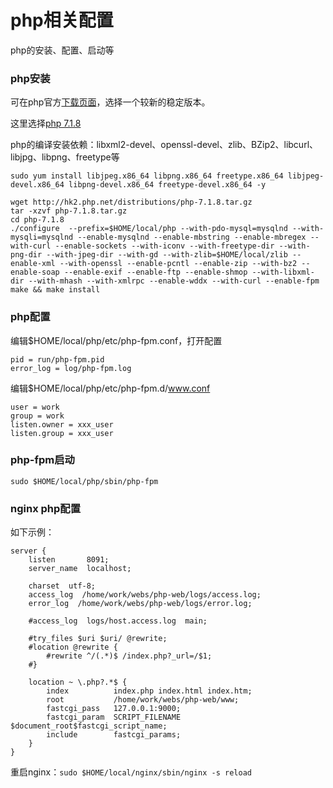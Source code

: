 # php相关配置
php的安装、配置、启动等

### php安装

可在php官方[下载页面](http://php.net/downloads.php)，选择一个较新的稳定版本。

这里选择[php 7.1.8](http://hk2.php.net/distributions/php-7.1.8.tar.gz)

php的编译安装依赖：libxml2-devel、openssl-devel、zlib、BZip2、libcurl、libjpg、libpng、freetype等


```
sudo yum install libjpeg.x86_64 libpng.x86_64 freetype.x86_64 libjpeg-devel.x86_64 libpng-devel.x86_64 freetype-devel.x86_64 -y

wget http://hk2.php.net/distributions/php-7.1.8.tar.gz
tar -xzvf php-7.1.8.tar.gz
cd php-7.1.8
./configure  --prefix=$HOME/local/php --with-pdo-mysql=mysqlnd --with-mysqli=mysqlnd --enable-mysqlnd --enable-mbstring --enable-mbregex --with-curl --enable-sockets --with-iconv --with-freetype-dir --with-png-dir --with-jpeg-dir --with-gd --with-zlib=$HOME/local/zlib --enable-xml --with-openssl --enable-pcntl --enable-zip --with-bz2 --enable-soap --enable-exif --enable-ftp --enable-shmop --with-libxml-dir --with-mhash --with-xmlrpc --enable-wddx --with-curl --enable-fpm
make && make install

```

### php配置

编辑$HOME/local/php/etc/php-fpm.conf，打开配置

```
pid = run/php-fpm.pid
error_log = log/php-fpm.log
```

编辑$HOME/local/php/etc/php-fpm.d/www.conf

```
user = work
group = work
listen.owner = xxx_user
listen.group = xxx_user
```

### php-fpm启动

```
sudo $HOME/local/php/sbin/php-fpm
```

### nginx php配置

如下示例：

```
server {
    listen       8091;
    server_name  localhost;

    charset  utf-8;
    access_log  /home/work/webs/php-web/logs/access.log;
    error_log  /home/work/webs/php-web/logs/error.log;

    #access_log  logs/host.access.log  main;

    #try_files $uri $uri/ @rewrite;    
    #location @rewrite {    
        #rewrite ^/(.*)$ /index.php?_url=/$1;    
    #}

    location ~ \.php?.*$ {
        index          index.php index.html index.htm;
        root           /home/work/webs/php-web/www;
        fastcgi_pass   127.0.0.1:9000;
        fastcgi_param  SCRIPT_FILENAME  $document_root$fastcgi_script_name;
        include        fastcgi_params;
    }
}
```

重启nginx：`sudo $HOME/local/nginx/sbin/nginx -s reload`
